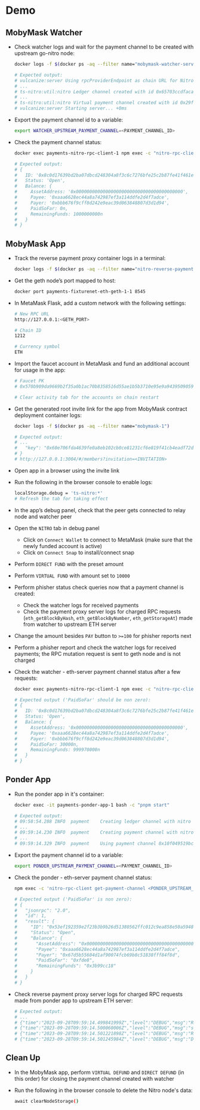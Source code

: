 # Demo

## MobyMask Watcher

* Check watcher logs and wait for the payment channel to be created with upstream go-nitro node:

  ```bash
  docker logs -f $(docker ps -aq --filter name="mobymask-watcher-server")

  # Expected output:
  # vulcanize:server Using rpcProviderEndpoint as chain URL for Nitro node +0ms
  # ...
  # ts-nitro:util:nitro Ledger channel created with id 0x65703ccdfacab09ac35367bdbe6c5a337e7a6651aad526807607b1c59b28bc1e
  # ...
  # ts-nitro:util:nitro Virtual payment channel created with id 0x29ff1335d73391a50e8fde3e9b34f00c3d81c39ddc7f89187f44dd51df96140e
  # vulcanize:server Starting server... +0ms
  ```

* Export the payment channel id to a variable:

  ```bash
  export WATCHER_UPSTREAM_PAYMENT_CHANNEL=<PAYMENT_CHANNEL_ID>
  ```

* Check the payment channel status:

  ```bash
  docker exec payments-nitro-rpc-client-1 npm exec -c "nitro-rpc-client get-payment-channel $WATCHER_UPSTREAM_PAYMENT_CHANNEL -h go-nitro -p 4005"

  # Expected output:
  # {
  #   ID: '0x8c0d17639bd2ba07dbcd248304a8f3c6c7276bfe25c2b87fe41f461e20f33f01',
  #   Status: 'Open',
  #   Balance: {
  #     AssetAddress: '0x0000000000000000000000000000000000000000',
  #     Payee: '0xaaa6628ec44a8a742987ef3a114ddfe2d4f7adce',
  #     Payer: '0xbbb676f9cff8d242e9eac39d063848807d3d1d94',
  #     PaidSoFar: 0n,
  #     RemainingFunds: 1000000000n
  #   }
  # }
  ```

## MobyMask App

* Track the reverse payment proxy container logs in a terminal:

  ```bash
  docker logs -f $(docker ps -aq --filter name="nitro-reverse-payment-proxy")
  ```

* Get the geth node’s port mapped to host:

  ```bash
  docker port payments-fixturenet-eth-geth-1-1 8545
  ```

* In MetaMask Flask, add a custom network with the following settings:

  ```bash
  # New RPC URL
  http://127.0.0.1:<GETH_PORT>

  # Chain ID
  1212

  # Currency symbol
  ETH
  ```

* Import the faucet account in MetaMask and fund an additional account for usage in the app:

  ```bash
  # Faucet PK
  # 0x570b909da9669b2f35a0b1ac70b8358516d55ae1b5b3710e95e9a94395090597

  # Clear activity tab for the accounts on chain restart
  ```

* Get the generated root invite link for the app from MobyMask contract deployment container logs:

  ```bash
  docker logs -f $(docker ps -aq --filter name="mobymask-1")

  # Expected output:
  # ...
  #   "key": "0x60e706fda4639fe0a8eb102cb0ce81231cf6e819f41cb4eadf72d865ea4c11ad"
  # }
  # http://127.0.0.1:3004/#/members?invitation=<INVITATION>
  ```

* Open app in a browser using the invite link

* Run the following in the browser console to enable logs:

  ```bash
  localStorage.debug = 'ts-nitro:*'
  # Refresh the tab for taking effect
  ```

* In the app’s debug panel, check that the peer gets connected to relay node and watcher peer

* Open the `NITRO` tab in debug panel
  * Click on `Connect Wallet` to connect to MetaMask (make sure that the newly funded account is active)
  * Click on `Connect Snap` to install/connect snap

* Perform `DIRECT FUND` with the preset amount

* Perform `VIRTUAL FUND` with amount set to `10000`

* Perform phisher status check queries now that a payment channel is created:
  * Check the watcher logs for received payments
  * Check the payment proxy server logs for charged RPC requests (`eth_getBlockByHash`, `eth_getBlockByNumber`, `eth_getStorageAt`) made from watcher to upstream ETH server

* Change the amount besides `PAY` button to `>=100` for phisher reports next

* Perform a phisher report and check the watcher logs for received payments; the RPC mutation request is sent to geth node and is not charged

* Check the watcher - eth-server payment channel status after a few requests:

  ```bash
  docker exec payments-nitro-rpc-client-1 npm exec -c "nitro-rpc-client get-payment-channel $WATCHER_UPSTREAM_PAYMENT_CHANNEL -h go-nitro -p 4005"

  # Expected output ('PaidSoFar' should be non zero):
  # {
  #   ID: '0x8c0d17639bd2ba07dbcd248304a8f3c6c7276bfe25c2b87fe41f461e20f33f01',
  #   Status: 'Open',
  #   Balance: {
  #     AssetAddress: '0x0000000000000000000000000000000000000000',
  #     Payee: '0xaaa6628ec44a8a742987ef3a114ddfe2d4f7adce',
  #     Payer: '0xbbb676f9cff8d242e9eac39d063848807d3d1d94',
  #     PaidSoFar: 30000n,
  #     RemainingFunds: 999970000n
  #   }
  # }
  ```

## Ponder App

* Run the ponder app in it's container:

  ```bash
  docker exec -it payments-ponder-app-1 bash -c "pnpm start"

  # Expected output:
  # 09:58:54.288 INFO  payment    Creating ledger channel with nitro node 0xAAA6628Ec44A8a742987EF3A114dDFE2D4F7aDCE
  # ...
  # 09:59:14.230 INFO  payment    Creating payment channel with nitro node 0xAAA6628Ec44A8a742987EF3A114dDFE2D4F7aDCE
  # ...
  # 09:59:14.329 INFO  payment    Using payment channel 0x10f049519bc3f862e2b26e974be8666886228f30ea54aab06e2f23718afffab0
  ```

* Export the payment channel id to a variable:

  ```bash
  export PONDER_UPSTREAM_PAYMENT_CHANNEL=<PAYMENT_CHANNEL_ID>
  ```

* Check the ponder - eth-server payment channel status:

  ```bash
  npm exec -c 'nitro-rpc-client get-payment-channel <PONDER_UPSTREAM_PAYMENT_CHANNEL> -h <hostname> -p <port>'

  # Expected output ('PaidSoFar' is non zero):
  # {
  #   "jsonrpc": "2.0",
  #   "id": 1,
  #   "result": {
  #     "ID": "0x53ef192359e2f23b3b9b26d51380562ffc012c9ea858e50a5948c47eaf0a9ff2",
  #     "Status": "Open",
  #     "Balance": {
  #       "AssetAddress": "0x0000000000000000000000000000000000000000",
  #       "Payee": "0xaaa6628ec44a8a742987ef3a114ddfe2d4f7adce",
  #       "Payer": "0x67d5b55604d1af90074fcb69b8c51838fff84f8d",
  #       "PaidSoFar": "0xfde8",
  #       "RemainingFunds": "0x3b99cc18"
  #     }
  #   }
  # }
  ```

* Check reverse payment proxy server logs for charged RPC requests made from ponder app to upstream ETH server:

  ```bash
  # Expected output:
  # ...
  # {"time":"2023-09-28T09:59:14.499841999Z","level":"DEBUG","msg":"Request cost","cost-per-byte":1,"response-length":61,"cost":61}
  # {"time":"2023-09-28T09:59:14.500060006Z","level":"DEBUG","msg":"sent message","address":"0xAAA6628Ec44A8a742987EF3A114dDFE2D4F7aDCE","method":"receive_voucher"}
  # {"time":"2023-09-28T09:59:14.501221898Z","level":"DEBUG","msg":"Received voucher","delta":5000}
  # {"time":"2023-09-28T09:59:14.501245984Z","level":"DEBUG","msg":"Destination request","url":"http://ipld-eth-server:8081/?method=eth_getLogs"}
  ```

## Clean Up

* In the MobyMask app, perform `VIRTUAL DEFUND` and `DIRECT DEFUND` (in this order) for closing the payment channel created with watcher

* Run the following in the browser console to delete the Nitro node's data:

  ```bash
  await clearNodeStorage()
  ```
